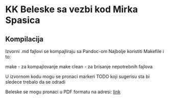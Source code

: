 # KK Beleske sa vezbi kod Mirka Spasica

## Kompilacija
Izvorni .md fajlovi se kompajliraju sa Pandoc-om
Najbolje koristiti Makefile i to:

make - za kompajlovanje
make clean - za brisanje nepotrebnih fajlova 

U izvornom kodu mogu se pronaci markeri TODO koji
sugerisu sta bi sledece trebalo da se odradi

Beleske se mogu pronaci u PDF formatu na adresi:
[link](http://alas.matf.bg.ac.rs/~mi15139#files)
